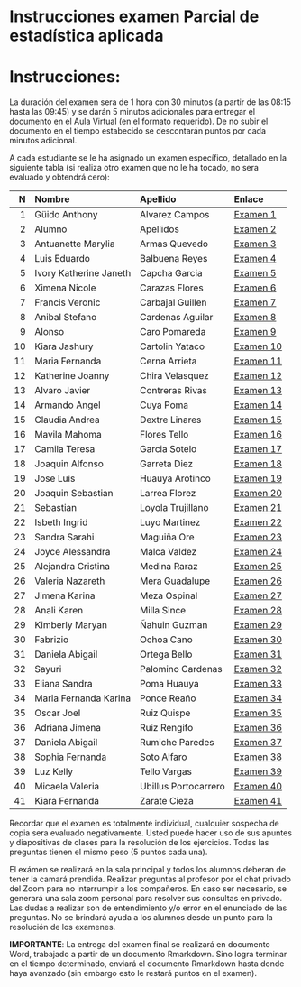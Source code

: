 Instrucciones examen Parcial de estadística aplicada
================

# Instrucciones:

La duración del examen sera de 1 hora con 30 minutos (a partir de las
08:15 hasta las 09:45) y se darán 5 minutos adicionales para entregar el
documento en el Aula Virtual (en el formato requerido). De no subir el
documento en el tiempo estabecido se descontarán puntos por cada minutos
adicional.

A cada estudiante se le ha asignado un examen específico, detallado en
la siguiente tabla (si realiza otro examen que no le ha tocado, no sera
evaluado y obtendrá cero):

|   N | Nombre                 | Apellido             | Enlace                                                                                                           |
|----:|:-----------------------|:---------------------|:-----------------------------------------------------------------------------------------------------------------|
|   1 | Güido Anthony          | Alvarez Campos       | [Examen 1](https://github.com/luiqs/Estadistica-Aplicada/blob/main/3.%20Clases%20Extras/Ox/ExamenParcial_Ci.md)  |
|   2 | Alumno                 | Apellidos            | [Examen 2](https://github.com/luiqs/Estadistica-Aplicada/blob/main/3.%20Clases%20Extras/Ox/ExamenParcial_Cu.md)  |
|   3 | Antuanette Marylia     | Armas Quevedo        | [Examen 3](https://github.com/luiqs/Estadistica-Aplicada/blob/main/3.%20Clases%20Extras/Ox/ExamenParcial_D.md)   |
|   4 | Luis Eduardo           | Balbuena Reyes       | [Examen 4](https://github.com/luiqs/Estadistica-Aplicada/blob/main/3.%20Clases%20Extras/Ox/ExamenParcial_F.md)   |
|   5 | Ivory Katherine Janeth | Capcha Garcia        | [Examen 5](https://github.com/luiqs/Estadistica-Aplicada/blob/main/3.%20Clases%20Extras/Ox/ExamenParcial_N.md)   |
|   6 | Ximena Nicole          | Carazas Flores       | [Examen 6](https://github.com/luiqs/Estadistica-Aplicada/blob/main/3.%20Clases%20Extras/Ox/ExamenParcial_O.md)   |
|   7 | Francis Veronic        | Carbajal Guillen     | [Examen 7](https://github.com/luiqs/Estadistica-Aplicada/blob/main/3.%20Clases%20Extras/Ox/ExamenParcial_S.md)   |
|   8 | Anibal Stefano         | Cardenas Aguilar     | [Examen 8](https://github.com/luiqs/Estadistica-Aplicada/blob/main/3.%20Clases%20Extras/Ox/ExamenParcial_Se.md)  |
|   9 | Alonso                 | Caro Pomareda        | [Examen 9](https://github.com/luiqs/Estadistica-Aplicada/blob/main/3.%20Clases%20Extras/Ox/ExamenParcial_Si.md)  |
|  10 | Kiara Jashury          | Cartolin Yataco      | [Examen 10](https://github.com/luiqs/Estadistica-Aplicada/blob/main/3.%20Clases%20Extras/Ox/ExamenParcial_T.md)  |
|  11 | Maria Fernanda         | Cerna Arrieta        | [Examen 11](https://github.com/luiqs/Estadistica-Aplicada/blob/main/3.%20Clases%20Extras/Ox/ExamenParcial_Ci.md) |
|  12 | Katherine Joanny       | Chira Velasquez      | [Examen 12](https://github.com/luiqs/Estadistica-Aplicada/blob/main/3.%20Clases%20Extras/Ox/ExamenParcial_Cu.md) |
|  13 | Alvaro Javier          | Contreras Rivas      | [Examen 13](https://github.com/luiqs/Estadistica-Aplicada/blob/main/3.%20Clases%20Extras/Ox/ExamenParcial_D.md)  |
|  14 | Armando Angel          | Cuya Poma            | [Examen 14](https://github.com/luiqs/Estadistica-Aplicada/blob/main/3.%20Clases%20Extras/Ox/ExamenParcial_F.md)  |
|  15 | Claudia Andrea         | Dextre Linares       | [Examen 15](https://github.com/luiqs/Estadistica-Aplicada/blob/main/3.%20Clases%20Extras/Ox/ExamenParcial_N.md)  |
|  16 | Mavila Mahoma          | Flores Tello         | [Examen 16](https://github.com/luiqs/Estadistica-Aplicada/blob/main/3.%20Clases%20Extras/Ox/ExamenParcial_O.md)  |
|  17 | Camila Teresa          | Garcia Sotelo        | [Examen 17](https://github.com/luiqs/Estadistica-Aplicada/blob/main/3.%20Clases%20Extras/Ox/ExamenParcial_S.md)  |
|  18 | Joaquin Alfonso        | Garreta Diez         | [Examen 18](https://github.com/luiqs/Estadistica-Aplicada/blob/main/3.%20Clases%20Extras/Ox/ExamenParcial_Se.md) |
|  19 | Jose Luis              | Huauya Arotinco      | [Examen 19](https://github.com/luiqs/Estadistica-Aplicada/blob/main/3.%20Clases%20Extras/Ox/ExamenParcial_Si.md) |
|  20 | Joaquin Sebastian      | Larrea Florez        | [Examen 20](https://github.com/luiqs/Estadistica-Aplicada/blob/main/3.%20Clases%20Extras/Ox/ExamenParcial_T.md)  |
|  21 | Sebastian              | Loyola Trujillano    | [Examen 21](https://github.com/luiqs/Estadistica-Aplicada/blob/main/3.%20Clases%20Extras/Ox/ExamenParcial_Ci.md) |
|  22 | Isbeth Ingrid          | Luyo Martinez        | [Examen 22](https://github.com/luiqs/Estadistica-Aplicada/blob/main/3.%20Clases%20Extras/Ox/ExamenParcial_Cu.md) |
|  23 | Sandra Sarahi          | Maguiña Ore          | [Examen 23](https://github.com/luiqs/Estadistica-Aplicada/blob/main/3.%20Clases%20Extras/Ox/ExamenParcial_D.md)  |
|  24 | Joyce Alessandra       | Malca Valdez         | [Examen 24](https://github.com/luiqs/Estadistica-Aplicada/blob/main/3.%20Clases%20Extras/Ox/ExamenParcial_F.md)  |
|  25 | Alejandra Cristina     | Medina Raraz         | [Examen 25](https://github.com/luiqs/Estadistica-Aplicada/blob/main/3.%20Clases%20Extras/Ox/ExamenParcial_N.md)  |
|  26 | Valeria Nazareth       | Mera Guadalupe       | [Examen 26](https://github.com/luiqs/Estadistica-Aplicada/blob/main/3.%20Clases%20Extras/Ox/ExamenParcial_O.md)  |
|  27 | Jimena Karina          | Meza Ospinal         | [Examen 27](https://github.com/luiqs/Estadistica-Aplicada/blob/main/3.%20Clases%20Extras/Ox/ExamenParcial_S.md)  |
|  28 | Anali Karen            | Milla Since          | [Examen 28](https://github.com/luiqs/Estadistica-Aplicada/blob/main/3.%20Clases%20Extras/Ox/ExamenParcial_Se.md) |
|  29 | Kimberly Maryan        | Ñahuin Guzman        | [Examen 29](https://github.com/luiqs/Estadistica-Aplicada/blob/main/3.%20Clases%20Extras/Ox/ExamenParcial_Si.md) |
|  30 | Fabrizio               | Ochoa Cano           | [Examen 30](https://github.com/luiqs/Estadistica-Aplicada/blob/main/3.%20Clases%20Extras/Ox/ExamenParcial_T.md)  |
|  31 | Daniela Abigail        | Ortega Bello         | [Examen 31](https://github.com/luiqs/Estadistica-Aplicada/blob/main/3.%20Clases%20Extras/Ox/ExamenParcial_Ci.md) |
|  32 | Sayuri                 | Palomino Cardenas    | [Examen 32](https://github.com/luiqs/Estadistica-Aplicada/blob/main/3.%20Clases%20Extras/Ox/ExamenParcial_Cu.md) |
|  33 | Eliana Sandra          | Poma Huauya          | [Examen 33](https://github.com/luiqs/Estadistica-Aplicada/blob/main/3.%20Clases%20Extras/Ox/ExamenParcial_D.md)  |
|  34 | Maria Fernanda Karina  | Ponce Reaño          | [Examen 34](https://github.com/luiqs/Estadistica-Aplicada/blob/main/3.%20Clases%20Extras/Ox/ExamenParcial_F.md)  |
|  35 | Oscar Joel             | Ruiz Quispe          | [Examen 35](https://github.com/luiqs/Estadistica-Aplicada/blob/main/3.%20Clases%20Extras/Ox/ExamenParcial_N.md)  |
|  36 | Adriana Jimena         | Ruiz Rengifo         | [Examen 36](https://github.com/luiqs/Estadistica-Aplicada/blob/main/3.%20Clases%20Extras/Ox/ExamenParcial_O.md)  |
|  37 | Daniela Abigail        | Rumiche Paredes      | [Examen 37](https://github.com/luiqs/Estadistica-Aplicada/blob/main/3.%20Clases%20Extras/Ox/ExamenParcial_S.md)  |
|  38 | Sophia Fernanda        | Soto Alfaro          | [Examen 38](https://github.com/luiqs/Estadistica-Aplicada/blob/main/3.%20Clases%20Extras/Ox/ExamenParcial_Se.md) |
|  39 | Luz Kelly              | Tello Vargas         | [Examen 39](https://github.com/luiqs/Estadistica-Aplicada/blob/main/3.%20Clases%20Extras/Ox/ExamenParcial_Si.md) |
|  40 | Micaela Valeria        | Ubillus Portocarrero | [Examen 40](https://github.com/luiqs/Estadistica-Aplicada/blob/main/3.%20Clases%20Extras/Ox/ExamenParcial_T.md)  |
|  41 | Kiara Fernanda         | Zarate Cieza         | [Examen 41](https://github.com/luiqs/Estadistica-Aplicada/blob/main/3.%20Clases%20Extras/Ox/ExamenParcial_Ci.md) |

Recordar que el examen es totalmente individual, cualquier sospecha de
copia sera evaluado negativamente. Usted puede hacer uso de sus apuntes
y diapositivas de clases para la resolución de los ejercicios. Todas las
preguntas tienen el mismo peso (5 puntos cada una).

El exámen se realizará en la sala principal y todos los alumnos deberan
de tener la camará prendida. Realizar preguntas al profesor por el chat
privado del Zoom para no interrumpir a los compañeros. En caso ser
necesario, se generará una sala zoom personal para resolver sus
consultas en privado. Las dudas a realizar son de entendimiento y/o
error en el enunciado de las preguntas. No se brindará ayuda a los
alumnos desde un punto para la resolución de los examenes.

**IMPORTANTE**: La entrega del examen final se realizará en documento
Word, trabajado a partir de un documento Rmarkdown. Sino logra terminar
en el tiempo determinado, enviará el documento Rmarkdown hasta donde
haya avanzado (sin embargo esto le restará puntos en el examen).

